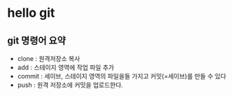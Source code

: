 # hello git

## git 명령어 요약

- clone : 원격저장소 복사
- add : 스테이지 영역에 작업 파일 추가
- commit : 세이브, 스테이지 영역의 파일을들 가지고 커밋(=세이브)를 만들 수 있다
- push : 원격 저장소에 커밋을 업로드한다.
